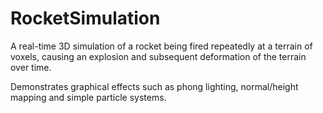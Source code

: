 # RocketSimulation

A real-time 3D simulation of a rocket being fired repeatedly at a terrain of voxels, causing an explosion and subsequent deformation of the terrain over time.

Demonstrates graphical effects such as phong lighting, normal/height mapping and simple particle systems.
